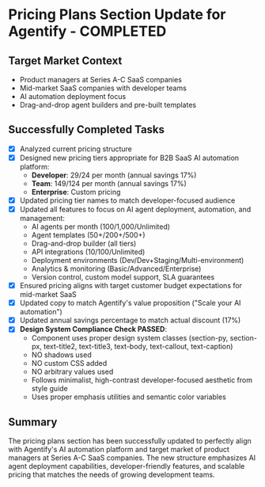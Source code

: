 # Pricing Plans Section Update for Agentify - COMPLETED

## Target Market Context
- Product managers at Series A-C SaaS companies
- Mid-market SaaS companies with developer teams
- AI automation deployment focus
- Drag-and-drop agent builders and pre-built templates

## Successfully Completed Tasks
- [x] Analyzed current pricing structure
- [x] Designed new pricing tiers appropriate for B2B SaaS AI automation platform:
  - **Developer**: $29/$24 per month (annual savings 17%)
  - **Team**: $149/$124 per month (annual savings 17%) 
  - **Enterprise**: Custom pricing
- [x] Updated pricing tier names to match developer-focused audience
- [x] Updated all features to focus on AI agent deployment, automation, and management:
  - AI agents per month (100/1,000/Unlimited)
  - Agent templates (50+/200+/500+)
  - Drag-and-drop builder (all tiers)
  - API integrations (10/100/Unlimited)
  - Deployment environments (Dev/Dev+Staging/Multi-environment)
  - Analytics & monitoring (Basic/Advanced/Enterprise)
  - Version control, custom model support, SLA guarantees
- [x] Ensured pricing aligns with target customer budget expectations for mid-market SaaS
- [x] Updated copy to match Agentify's value proposition ("Scale your AI automation")
- [x] Updated annual savings percentage to match actual discount (17%)
- [x] **Design System Compliance Check PASSED**: 
  - Component uses proper design system classes (section-py, section-px, text-title2, text-title3, text-body, text-callout, text-caption)
  - NO shadows used
  - NO custom CSS added
  - NO arbitrary values used
  - Follows minimalist, high-contrast developer-focused aesthetic from style guide
  - Uses proper emphasis utilities and semantic color variables

## Summary
The pricing plans section has been successfully updated to perfectly align with Agentify's AI automation platform and target market of product managers at Series A-C SaaS companies. The new structure emphasizes AI agent deployment capabilities, developer-friendly features, and scalable pricing that matches the needs of growing development teams.